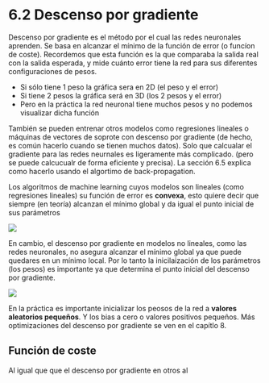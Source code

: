 # 6.2 Descenso por gradiente

Descenso por gradiente es el método por el cual las redes neuronales aprenden.
Se basa en alcanzar el mínimo de la función de error (o funcíon de coste).
Recordemos que esta función  es la que comparaba la salida real con la salida esperada,
y mide cuánto error tiene la red para sus diferentes configuraciones de pesos.

* Si sólo tiene 1 peso la gráfica sera en 2D (el peso y el error)
* Si tiene 2 pesos la gráfica será en 3D (los 2 pesos y el error)
* Pero en la práctica la red neuronal tiene muchos pesos y no podemos visualizar dicha función

También se pueden entrenar otros modelos como regresiones lineales o máquinas de vectores de soprote con descenso por gradiente
(de hecho, es común hacerlo cuando se tienen muchos datos).
Solo que calcualar el gradiente para las redes neurnales es ligeramente más complicado.
(pero se puede calcucualr de forma eficiente y precisa).
La sección 6.5 explica como hacerlo usando el algortimo de back-propagation.

Los algoritmos de machine learning cuyos modelos son lineales (como regresiones lineales) su función de error es **convexa**,
esto quiere decir que siempre (en teoría) alcanzan el mínimo global y da igual el punto inicial de sus parámetros

![](https://qph.ec.quoracdn.net/main-qimg-b7a3a254830ac374818cdce3fa5a7f17)

En cambio, el descenso por gradiente en modelos no lineales, como las redes neuronales,
no asegura alcanzar el mínimo global ya que puede quedares en un mínimo local.
Por lo tanto la inicilaización de los parámetros (los pesos) es importante
ya que determina el punto inicial del descenso por gradiente.

![](http://blog.datumbox.com/wp-content/uploads/2013/10/gradient-descent.png)

En la práctica es importante inicializar los peosos de la red a **valores aleatorios pequeños**.
Y los bias a cero o valores positivos pequeños.
Más optimizaciones del descenso por gradiente se ven en el capítlo 8.

## Función de coste

Al igual que que el descenso por gradiente en otros al
